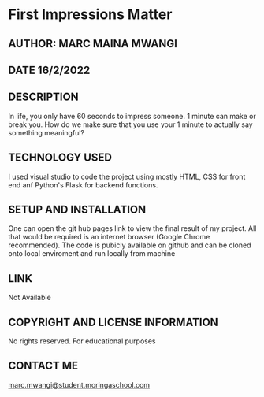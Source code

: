 # First Impressions Matter
## AUTHOR: MARC MAINA MWANGI
## DATE 16/2/2022

## DESCRIPTION
In life, you only have 60 seconds to impress someone. 1 minute can make or break you. How do we make sure that you use your 1 minute to actually say something meaningful?


## TECHNOLOGY USED
I used visual studio to code the project using mostly HTML, CSS for front end anf Python's Flask for backend functions.

## SETUP AND INSTALLATION
One can open the git hub pages link to view the final result of my project. All that would be required is an internet browser (Google Chrome recommended). The code is pubicly available on github and can be cloned onto local enviroment and run locally from machine

## LINK
Not Available

## COPYRIGHT AND LICENSE INFORMATION
No rights reserved. For educational purposes

## CONTACT ME
marc.mwangi@student.moringaschool.com
